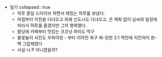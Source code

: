 - 일기
  collapsed:: true
	- 하루 종일 드라이브 하면서 재밌는 하루를 보냈다.
	- 아침부터 이천을 다녀오고 위례 신도시도 다녀오고, 큰 계획 없이 날씨와 일정에 따라서 하루를 즐겼지만 그저 행복했다.
	- 팔당에 카페부터 맛있는 코코넛 파이도 먹구
	- 불꽃놀이 사진도 우와아앙 - 부터 이어진 축구 짜-릿한 2:1 역전에 치킨까지 완-벽 그잡채였다
	- 사실 나 P 아니였을까?